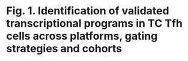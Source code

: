 # Fig. 1. Identification of validated transcriptional programs in TC Tfh cells across platforms, gating strategies and cohorts
